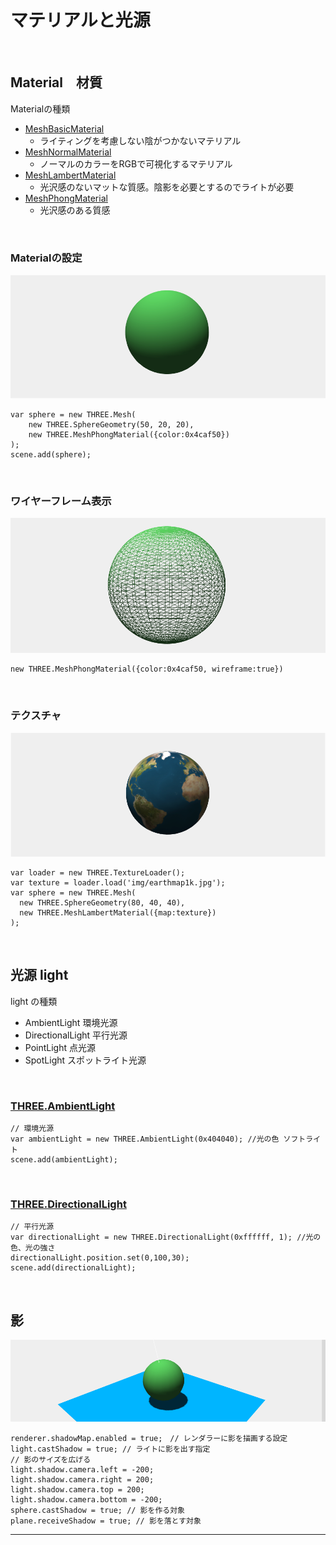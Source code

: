 # マテリアルと光源

&nbsp;
&nbsp;


## Material　材質

Materialの種類

* [MeshBasicMaterial](https://threejs.org/docs/index.html#api/materials/MeshBasicMaterial)
	* ライティングを考慮しない陰がつかないマテリアル 
* [MeshNormalMaterial](https://threejs.org/docs/index.html#api/materials/MeshNormalMaterial)
	* ノーマルのカラーをRGBで可視化するマテリアル	
* [MeshLambertMaterial](https://threejs.org/docs/index.html#api/materials/MeshLambertMaterial)
	* 光沢感のないマットな質感。陰影を必要とするのでライトが必要	
* [MeshPhongMaterial](https://threejs.org/docs/index.html#api/materials/MeshPhongMaterial)
	* 光沢感のある質感

&nbsp;

### Materialの設定

![](img/MeshLambertMaterial.png)

```
var sphere = new THREE.Mesh(
    new THREE.SphereGeometry(50, 20, 20),
    new THREE.MeshPhongMaterial({color:0x4caf50})
);
scene.add(sphere);
```

&nbsp;


### ワイヤーフレーム表示
![](img/Wireframe.png)

```
new THREE.MeshPhongMaterial({color:0x4caf50, wireframe:true})
```


&nbsp;



### テクスチャ
![](img/Texture.png)

```
var loader = new THREE.TextureLoader();
var texture = loader.load('img/earthmap1k.jpg');
var sphere = new THREE.Mesh(
  new THREE.SphereGeometry(80, 40, 40),
  new THREE.MeshLambertMaterial({map:texture})
);
```

&nbsp;
&nbsp;



## 光源 light



light の種類

* AmbientLight 環境光源
* DirectionalLight 平行光源
* PointLight 点光源
* SpotLight スポットライト光源

&nbsp;

### [THREE.AmbientLight](https://threejs.org/docs/index.html#api/lights/AmbientLight)


```
// 環境光源
var ambientLight = new THREE.AmbientLight(0x404040); //光の色 ソフトライト
scene.add(ambientLight);
```
&nbsp;



### [THREE.DirectionalLight](https://threejs.org/docs/index.html#api/lights/DirectionalLight)

```
// 平行光源
var directionalLight = new THREE.DirectionalLight(0xffffff, 1); //光の色、光の強さ
directionalLight.position.set(0,100,30);
scene.add(directionalLight);

```

&nbsp;
&nbsp;


## 影

![](img/Shadow.png)

```
renderer.shadowMap.enabled = true;　// レンダラーに影を描画する設定
light.castShadow = true; // ライトに影を出す指定
// 影のサイズを広げる
light.shadow.camera.left = -200;
light.shadow.camera.right = 200;
light.shadow.camera.top = 200;
light.shadow.camera.bottom = -200;
sphere.castShadow = true; // 影を作る対象
plane.receiveShadow = true; // 影を落とす対象
```
---


